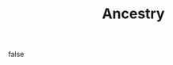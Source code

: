 ---
layout: photo
modal: true
thumb: ["https://csnapmediahost.github.io/assets1/Thumbs/AncestryF1.jpg", "https://csnapmediahost.github.io/assets1/Thumbs/AncestryP1.jpg", "https://csnapmediahost.github.io/assets1/Thumbs/AncestryST.jpg"]
full: ["https://csnapmediahost.github.io/assets1/Render/AncestryF1.jpg", "https://csnapmediahost.github.io/assets1/Render/AncestryP1.jpg", "https://csnapmediahost.github.io/assets1/Render/AncestryST.jpg"]
size: medium
ar: portrait
body: false
title: "Ancestry"
byline: Celebrating the design language of the McLaren F1, McLaren P1, and McLaren Speedtail
tags: design motorsport
break:
    after: true
---